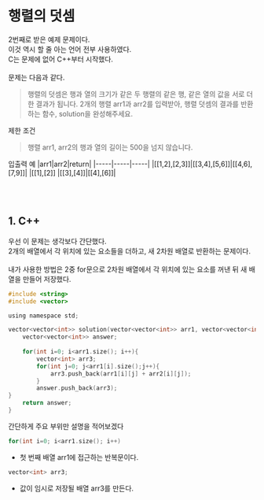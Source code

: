 # 행렬의 덧셈

2번째로 받은 예제 문제이다.<br/>
이것 역시 할 줄 아는 언어 전부 사용하였다.<br/>
C는 문제에 없어 C++부터 시작했다.<br/>
<br/>
문제는 다음과 같다.<br/>
>행렬의 덧셈은 행과 열의 크기가 같은 두 행렬의 같은 행, 같은 열의 값을 서로 더한 결과가 됩니다. 2개의 행렬 arr1과 arr2를 입력받아, 행렬 덧셈의 결과를 반환하는 함수, solution을 완성해주세요.

제한 조건
>행렬 arr1, arr2의 행과 열의 길이는 500을 넘지 않습니다.

입출력 예
|arr1|arr2|return|
|-----|-----|-----|
|[[1,2],[2,3]]|[[3,4],[5,6]]|[[4,6],[7,9]]|
|[[1],[2]]	|[[3],[4]]|[[4],[6]]|		

<br/><br/>

## 1. C++

우선 이 문제는 생각보다 간단했다.<br/>
2개의 배열에서 각 위치에 있는 요소들을 더하고, 새 2차원 배열로 반환하는 문제이다.<br/><br/>
내가 사용한 방법은 2중 for문으로 2차원 배열에서 각 위치에 있는 요소를 꺼낸 뒤 새 배열을 만들어 저장했다.<br/>

``` C
#include <string>
#include <vector>

using namespace std;

vector<vector<int>> solution(vector<vector<int>> arr1, vector<vector<int>> arr2) {
    vector<vector<int>> answer;
    
    for(int i=0; i<arr1.size(); i++){
        vector<int> arr3;
        for(int j=0; j<arr1[i].size();j++){
            arr3.push_back(arr1[i][j] + arr2[i][j]);
        }
        answer.push_back(arr3);
}
    return answer;
}
```
간단하게 주요 부위만 설명을 적어보겠다

``` C
for(int i=0; i<arr1.size(); i++)
```
- 첫 번째 배열 arr1에 접근하는 반복문이다. 
``` C
vector<int> arr3;
```
- 값이 임시로 저장될 배열 arr3를 만든다.